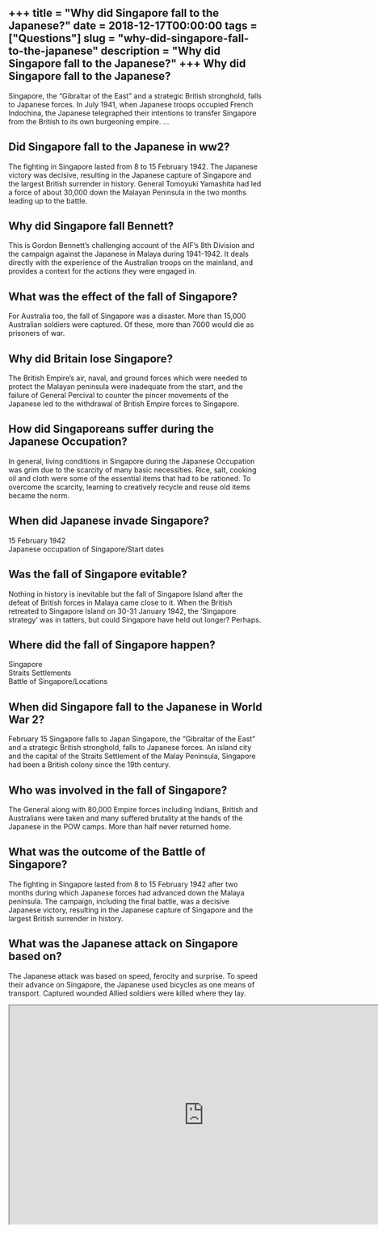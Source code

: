 +++
title = "Why did Singapore fall to the Japanese?"
date = 2018-12-17T00:00:00
tags = ["Questions"]
slug = "why-did-singapore-fall-to-the-japanese"
description = "Why did Singapore fall to the Japanese?"
+++
Why did Singapore fall to the Japanese?
---------------------------------------

Singapore, the “Gibraltar of the East” and a strategic British stronghold, falls to Japanese forces. In July 1941, when Japanese troops occupied French Indochina, the Japanese telegraphed their intentions to transfer Singapore from the British to its own burgeoning empire. …

Did Singapore fall to the Japanese in ww2?
------------------------------------------

The fighting in Singapore lasted from 8 to 15 February 1942. The Japanese victory was decisive, resulting in the Japanese capture of Singapore and the largest British surrender in history. General Tomoyuki Yamashita had led a force of about 30,000 down the Malayan Peninsula in the two months leading up to the battle.

Why did Singapore fall Bennett?
-------------------------------

This is Gordon Bennett’s challenging account of the AIF’s 8th Division and the campaign against the Japanese in Malaya during 1941-1942. It deals directly with the experience of the Australian troops on the mainland, and provides a context for the actions they were engaged in.

What was the effect of the fall of Singapore?
---------------------------------------------

For Australia too, the fall of Singapore was a disaster. More than 15,000 Australian soldiers were captured. Of these, more than 7000 would die as prisoners of war.

Why did Britain lose Singapore?
-------------------------------

The British Empire’s air, naval, and ground forces which were needed to protect the Malayan peninsula were inadequate from the start, and the failure of General Percival to counter the pincer movements of the Japanese led to the withdrawal of British Empire forces to Singapore.

How did Singaporeans suffer during the Japanese Occupation?
-----------------------------------------------------------

In general, living conditions in Singapore during the Japanese Occupation was grim due to the scarcity of many basic necessities. Rice, salt, cooking oil and cloth were some of the essential items that had to be rationed. To overcome the scarcity, learning to creatively recycle and reuse old items became the norm.

When did Japanese invade Singapore?
-----------------------------------

15 February 1942  
Japanese occupation of Singapore/Start dates

Was the fall of Singapore evitable?
-----------------------------------

Nothing in history is inevitable but the fall of Singapore Island after the defeat of British forces in Malaya came close to it. When the British retreated to Singapore Island on 30-31 January 1942, the ‘Singapore strategy’ was in tatters, but could Singapore have held out longer? Perhaps.

Where did the fall of Singapore happen?
---------------------------------------

 Singapore  
Straits Settlements  
Battle of Singapore/Locations

When did Singapore fall to the Japanese in World War 2?
-------------------------------------------------------

February 15 Singapore falls to Japan Singapore, the “Gibraltar of the East” and a strategic British stronghold, falls to Japanese forces. An island city and the capital of the Straits Settlement of the Malay Peninsula, Singapore had been a British colony since the 19th century.

Who was involved in the fall of Singapore?
------------------------------------------

The General along with 80,000 Empire forces including Indians, British and Australians were taken and many suffered brutality at the hands of the Japanese in the POW camps. More than half never returned home.

What was the outcome of the Battle of Singapore?
------------------------------------------------

The fighting in Singapore lasted from 8 to 15 February 1942 after two months during which Japanese forces had advanced down the Malaya peninsula. The campaign, including the final battle, was a decisive Japanese victory, resulting in the Japanese capture of Singapore and the largest British surrender in history.

What was the Japanese attack on Singapore based on?
---------------------------------------------------

The Japanese attack was based on speed, ferocity and surprise. To speed their advance on Singapore, the Japanese used bicycles as one means of transport. Captured wounded Allied soldiers were killed where they lay.

<iframe allow="accelerometer; autoplay; clipboard-write; encrypted-media; gyroscope; picture-in-picture" allowfullscreen="" class="__youtube_prefs__  epyt-is-override  no-lazyload" data-no-lazy="1" data-origheight="433" data-origwidth="770" data-skipgform_ajax_framebjll="" height="433" id="_ytid_21417" loading="lazy" src="https://www.youtube.com/embed/QlIpcSwwJqQ?enablejsapi=1&autoplay=0&cc_load_policy=0&cc_lang_pref=&iv_load_policy=1&loop=0&modestbranding=0&rel=1&fs=1&playsinline=0&autohide=2&theme=dark&color=red&controls=1&" title="YouTube player" width="770"></iframe>